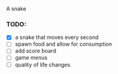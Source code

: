 
A snake

### TODO:

- [x] a snake that moves every second
- [ ] spawn food and allow for consumption
- [ ] add score board
- [ ] game menus
- [ ] quality of life changes